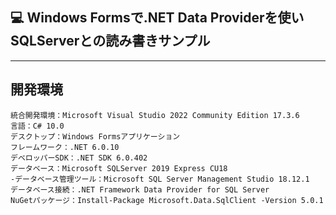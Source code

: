 ## :computer: Windows Formsで.NET Data Providerを使いSQLServerとの読み書きサンプル  
___
## 開発環境
```
統合開発環境：Microsoft Visual Studio 2022 Community Edition 17.3.6  
言語：C# 10.0  
デスクトップ：Windows Formsアプリケーション
フレームワーク：.NET 6.0.10  
デベロッパーSDK：.NET SDK 6.0.402  
データベース：Microsoft SQLServer 2019 Express CU18  
-データベース管理ツール：Microsoft SQL Server Management Studio 18.12.1
データベース接続：.NET Framework Data Provider for SQL Server  
NuGetパッケージ：Install-Package Microsoft.Data.SqlClient -Version 5.0.1  
```

```